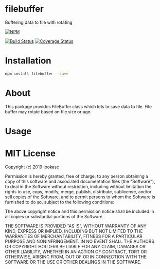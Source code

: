 # filebuffer
Buffering data to file with rotating

[![NPM][npm-icon]][npm-url]

[![Build Status](https://travis-ci.org/lookasc/filebuffer.svg?branch=master)](https://travis-ci.org/lookasc/filebuffer)
[![Coverage Status](https://coveralls.io/repos/github/lookasc/jsend-api/badge.svg?branch=master)](https://coveralls.io/github/lookasc/jsend-api?branch=master)

[npm-icon]: https://nodei.co/npm/filebuffer.svg?downloads=true
[npm-url]: https://www.npmjs.com/package/filebuffer


# Installation
```sh 
npm install filebuffer --save 
```

# About

This package provides FileBuffer class which lets to save data to file. File buffer may rotate based on file size or age. 

# Usage


# MIT License

Copyright (c) 2019 lookasc

Permission is hereby granted, free of charge, to any person obtaining a copy
of this software and associated documentation files (the "Software"), to deal
in the Software without restriction, including without limitation the rights
to use, copy, modify, merge, publish, distribute, sublicense, and/or sell
copies of the Software, and to permit persons to whom the Software is
furnished to do so, subject to the following conditions:

The above copyright notice and this permission notice shall be included in all
copies or substantial portions of the Software.

THE SOFTWARE IS PROVIDED "AS IS", WITHOUT WARRANTY OF ANY KIND, EXPRESS OR
IMPLIED, INCLUDING BUT NOT LIMITED TO THE WARRANTIES OF MERCHANTABILITY,
FITNESS FOR A PARTICULAR PURPOSE AND NONINFRINGEMENT. IN NO EVENT SHALL THE
AUTHORS OR COPYRIGHT HOLDERS BE LIABLE FOR ANY CLAIM, DAMAGES OR OTHER
LIABILITY, WHETHER IN AN ACTION OF CONTRACT, TORT OR OTHERWISE, ARISING FROM,
OUT OF OR IN CONNECTION WITH THE SOFTWARE OR THE USE OR OTHER DEALINGS IN THE
SOFTWARE.
